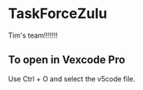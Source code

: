 # TaskForceZulu
Tim's team!!!!!!!

## To open in Vexcode Pro
Use Ctrl + O and select the v5code file.
